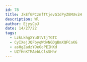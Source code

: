 ```yaml
---
id: 78
title: JkEfGPCzmfTtjevGIdPyZEMUviH
description: Wl
author: EjyyCpJ
date: 14/27/22
tags:
  - LzkLkhgXYuDtVtjTGTC
  - CyIXejJQFbyqWdvNGDgBmXQFCaKG
  - asHgZadzYOeGoPEIHXd
  - UZfHnKTMAebLClsSHhr
---
```


